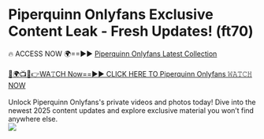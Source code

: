 # Piperquinn Onlyfans Exclusive Content Leak - Fresh Updates! (ft70)

🔥 ACCESS NOW 🌍==►► <a href="https://tinyurl.com/kvy9nzfs" rel="nofollow">Piperquinn Onlyfans Latest Collection</a>
<br><br>
[🔴🌍📺📱👉WA𝚃CH Now==►► CLICK HERE TO Piperquinn Onlyfans 𝚆𝙰𝚃𝙲𝙷 NOW](https://tinyurl.com/kvy9nzfs)
<br><br>
Unlock Piperquinn Onlyfans's private videos and photos today! Dive into the newest 2025 content updates and explore exclusive material you won’t find anywhere else.
<br>
<a href="https://tinyurl.com/kvy9nzfs" rel="nofollow" data-target="animated-image.originalLink"><img src="https://camo.githubusercontent.com/8a4f000d20f83aca3bf7ec5f350d767afa0574a8a352519fd8cfa583a6f93a33/68747470733a2f2f692e696d6775722e636f6d2f644a486b345a712e676966" data-canonical-src="https://i.imgur.com/dJHk4Zq.gif" style="max-width: 100%; display: inline-block;" data-target="animated-image.originalImage"></a>
<br>
